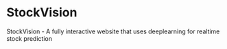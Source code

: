 # StockVision
StockVision - A fully interactive website that uses deeplearning for realtime stock prediction
